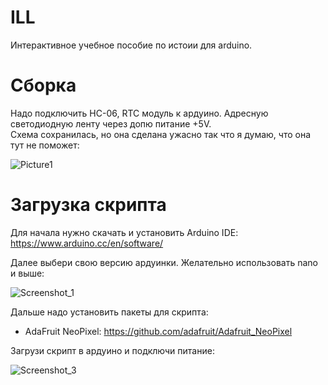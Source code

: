 # ILL
Интерактивное учебное пособие по истоии для arduino.

# Сборка
Надо подключить HC-06, RTC модуль к ардуино. Адресную светодиодную ленту через допю питание +5V. <br/>
Схема сохранилась, но она сделана ужасно так что я думаю, что она тут не поможет:

![Picture1](https://user-images.githubusercontent.com/75925945/167488388-07487e9a-d003-4af7-8c3a-7c0612b7bdf5.jpg)


# Загрузка скрипта

Для начала нужно скачать и установить Arduino IDE: https://www.arduino.cc/en/software/ <br/>

Далее выбери свою версию ардуинки. Желательно использовать nano и выше:

![Screenshot_1](https://user-images.githubusercontent.com/75925945/167487246-e3af3e8c-208f-436d-bc4f-709429e294a5.png)

Дальше надо установить пакеты для скрипта:
- AdaFruit NeoPixel: https://github.com/adafruit/Adafruit_NeoPixel

 Загрузи скрипт в ардуино и подключи питание:
 
 ![Screenshot_3](https://user-images.githubusercontent.com/75925945/167488819-0ee418e2-e95b-418f-aeb4-55a670f03db6.png)
